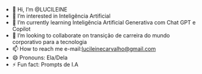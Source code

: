 - 👋 Hi, I’m @LUCILEINE
- 👀 I’m interested in Inteligência Artificial
- 🌱 I’m currently learning Inteligência Artificial Generativa com Chat GPT e Copilot
- 💞️ I’m looking to collaborate on transição de carreira do mundo corporativo para a tecnologia
- 📫 How to reach me e-mail:lucileinecarvalho@gmail.com
- 😄 Pronouns: Ela/Dela
- ⚡ Fun fact: Prompts de I.A

<!---
LUCILEINE/LUCILEINE is a ✨ special ✨ repository because its `README.md` (this file) appears on your GitHub profile.
You can click the Preview link to take a look at your changes.
--->
